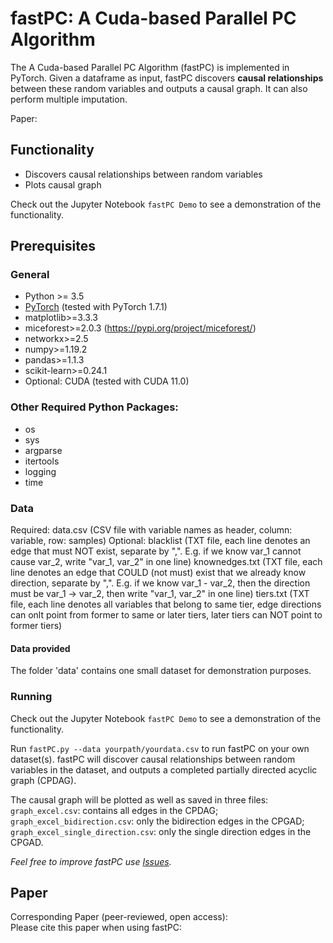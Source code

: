 # fastPC: A Cuda-based Parallel PC Algorithm

The A Cuda-based Parallel PC Algorithm (fastPC) is implemented in PyTorch. Given a dataframe as input, fastPC discovers **causal relationships** between these random variables and outputs a causal graph. It can also perform multiple imputation. 

Paper:

## Functionality

* Discovers causal relationships between random variables
* Plots causal graph

Check out the Jupyter Notebook `fastPC Demo` to see a demonstration of the functionality. 
## Prerequisites

### General
* Python >= 3.5
* [PyTorch](https://pytorch.org/get-started/locally/) (tested with PyTorch 1.7.1)
* matplotlib>=3.3.3 
* miceforest>=2.0.3 (https://pypi.org/project/miceforest/)
* networkx>=2.5
* numpy>=1.19.2
* pandas>=1.1.3
* scikit-learn>=0.24.1
* Optional: CUDA (tested with CUDA 11.0) 

### Other Required Python Packages:
* os
* sys
* argparse
* itertools
* logging
* time


### Data
Required: data.csv (CSV file with variable names as header, column: variable, row: samples)
Optional: blacklist (TXT file, each line denotes an edge that must NOT exist, separate by ",". E.g. if we know var_1 cannot cause var_2, write "var_1, var_2" in one line)
knownedges.txt (TXT file, each line denotes an edge that COULD (not must) exist that we already know direction, separate by ",". E.g. if we know var_1 - var_2, then the direction must be var_1 -> var_2, then write "var_1, var_2" in one line)
tiers.txt (TXT file, each line denotes all variables that belong to same tier, edge directions can onlt point from former to same or later tiers, later tiers can NOT point to former tiers)

#### Data provided
The folder 'data' contains one small dataset for demonstration purposes.

### Running

Check out the Jupyter Notebook `fastPC Demo` to see a demonstration of the functionality. 

Run `fastPC.py --data yourpath/yourdata.csv` to run fastPC on your own dataset(s). fastPC will discover causal relationships between random variables in the dataset, and outputs a completed partially directed acyclic graph (CPDAG). 

The causal graph will be plotted as well as saved in three files:
`graph_excel.csv`: contains all edges in the CPDAG;
`graph_excel_bidirection.csv`: only the bidirection edges in the CPGAD;
`graph_excel_single_direction.csv`: only the single direction edges in the CPGAD.

_Feel free to improve fastPC use [Issues](https://github.com/kzhang14/fastPC/issues)._  
 
## Paper

Corresponding Paper (peer-reviewed, open access):  
Please cite this paper when using fastPC:
